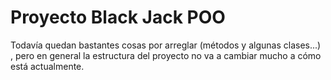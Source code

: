 # Proyecto Black Jack POO
Todavía quedan bastantes cosas por arreglar (métodos y algunas clases...) , pero en general la estructura del proyecto no va a cambiar mucho a cómo está actualmente.
